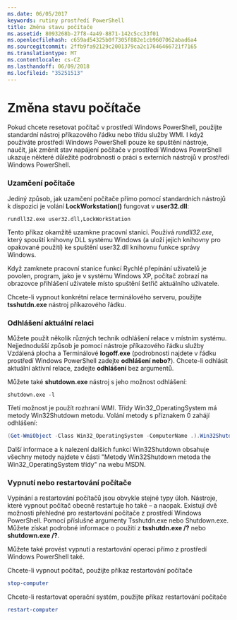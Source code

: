 ```yaml
---
ms.date: 06/05/2017
keywords: rutiny prostředí PowerShell
title: Změna stavu počítače
ms.assetid: 8093268b-27f8-4a49-8871-142c5cc33f01
ms.openlocfilehash: c659ad54325b0f7305f882e1cb9607062abad6a4
ms.sourcegitcommit: 2ffb9fa92129c2001379ca2c17646466721f7165
ms.translationtype: MT
ms.contentlocale: cs-CZ
ms.lasthandoff: 06/09/2018
ms.locfileid: "35251513"
---
```

# <a name="changing-computer-state"></a>Změna stavu počítače

Pokud chcete resetovat počítač v prostředí Windows PowerShell, použijte standardní nástroj příkazového řádku nebo třídu služby WMI. I když používáte prostředí Windows PowerShell pouze ke spuštění nástroje, naučit, jak změnit stav napájení počítače v prostředí Windows PowerShell ukazuje některé důležité podrobnosti o práci s externích nástrojů v prostředí Windows PowerShell.

### <a name="locking-a-computer"></a>Uzamčení počítače

Jediný způsob, jak uzamčení počítače přímo pomocí standardních nástrojů k dispozici je volání **LockWorkstation()** fungovat v **user32.dll**:

```
rundll32.exe user32.dll,LockWorkStation
```

Tento příkaz okamžitě uzamkne pracovní stanici. Používá *rundll32.exe*, který spouští knihovny DLL systému Windows (a uloží jejich knihovny pro opakované použití) ke spuštění user32.dll knihovnu funkce správy Windows.

Když zamknete pracovní stanice funkcí Rychlé přepínání uživatelů je povolen, program, jako je v systému Windows XP, počítač zobrazí na obrazovce přihlášení uživatele místo spuštění šetřič aktuálního uživatele.

Chcete-li vypnout konkrétní relace terminálového serveru, použijte **tsshutdn.exe** nástroj příkazového řádku.

### <a name="logging-off-the-current-session"></a>Odhlášení aktuální relaci

Můžete použít několik různých technik odhlášení relace v místním systému. Nejjednodušší způsob je pomocí nástroje příkazového řádku služby Vzdálená plocha a Terminálové **logoff.exe** (podrobnosti najdete v řádku prostředí Windows PowerShell zadejte **odhlášení nebo?**). Chcete-li odhlásit aktuální aktivní relace, zadejte **odhlášení** bez argumentů.

Můžete také **shutdown.exe** nástroj s jeho možnost odhlášení:

```
shutdown.exe -l
```

Třetí možnost je použít rozhraní WMI. Třídy Win32_OperatingSystem má metody Win32Shutdown metodu. Volání metody s příznakem 0 zahájí odhlášení:

```powershell
(Get-WmiObject -Class Win32_OperatingSystem -ComputerName .).Win32Shutdown(0)
```

Další informace a k nalezení dalších funkcí Win32Shutdown obsahuje všechny metody najdete v části "Metody Win32Shutdown metoda the Win32_OperatingSystem třídy" na webu MSDN.

### <a name="shutting-down-or-restarting-a-computer"></a>Vypnutí nebo restartování počítače

Vypínání a restartování počítačů jsou obvykle stejné typy úloh. Nástroje, které vypnout počítač obecně restartuje ho také – a naopak. Existují dvě možnosti přehledné pro restartování počítače z prostředí Windows PowerShell. Pomocí příslušné argumenty Tsshutdn.exe nebo Shutdown.exe. Můžete získat podrobné informace o použití z **tsshutdn.exe /?** nebo **shutdown.exe /?**.

Můžete také provést vypnutí a restartování operací přímo z prostředí Windows PowerShell také.

Chcete-li vypnout počítač, použijte příkaz restartování počítače

```powershell
stop-computer
```

Chcete-li restartovat operační systém, použijte příkaz restartování počítače

```powershell
restart-computer
```
